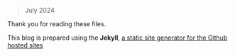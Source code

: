 > July 2024

Thank you for reading these files. 

This blog is prepared using the **Jekyll**, [a static site generator for the Github hosted sites](https://github.com/jekyll/jekyll)
